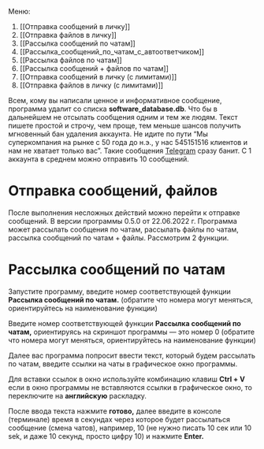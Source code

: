 Меню:
1. [[Отправка сообщений в личку]]
2. [[Отправка файлов в личку]]
3. [[Рассылка сообщений по чатам]]
4. [[Рассылка_сообщений_по_чатам_с_автоответчиком]]
5. [[Рассылка файлов по чатам]]
6. [[Рассылка сообщений + файлов по чатам]]
7. [[Отправка сообщений в личку (с лимитами)]]
8. [[Отправка файлов в личку (с лимитами)]]

Всем, кому вы написали ценное и информативное сообщение, программа удалит со списка **software_database.db**. Что бы в дальнейшем не отсылать сообщения одним и тем же людям. Текст пишете простой и строчу, чем проще, тем меньше шансов получить мгновенный бан удаления аккаунта. Не идите по пути “Мы суперкомпания на рынке с 50 года до н.э., у нас 545151516 клиентов и нам не хватает только вас”. Такие сообщения [Telegram](https://telegram.org/) сразу банит. С 1 аккаунта в среднем можно отправить 10 сообщений.
# Отправка сообщений, файлов

После выполнения несложных действий можно перейти к отправке сообщений. В версии программы 0.5.0 от 22.06.2022 г. Программа может рассылать сообщения по чатам, рассылать файлы по чатам, рассылка сообщений по чатам + файлы. Рассмотрим 2 функции.
# Рассылка сообщений по чатам
Запустите программу, введите номер соответствующей функции **Рассылка сообщений по чатам.** (обратите что номера могут меняться, ориентируйтесь на наименование функции)

Введите номер соответствующей функции **Рассылка сообщений по чатам,** ориентируясь на скриншот программы — это номер 0 (обратите что номера могут меняться, ориентируйтесь на наименование функции)

Далее вас программа попросит ввести текст, который будем рассылать по чатам, введите ссылки на чаты в графическое окно программы.

Для вставки ссылок в окно используйте комбинацию клавиш **Ctrl + V** если в окно программы не вставляются ссылки в графическое окно, то переключите на **английскую** раскладку.

После ввода текста нажмите **готово,** далее введите в консоле (терминале) время в секундах через которое будет рассылаться сообщение (смена чатов), например, 10 (не нужно писать 10 сек или 10 sek, и даже 10 секунд, просто цифру 10) и нажмите **Enter.**

